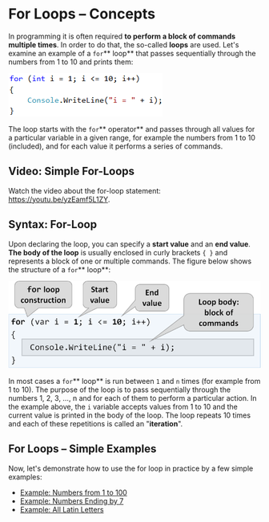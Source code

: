 # For Loops – Concepts

In programming it is often required **to perform a block of commands multiple times**. In order to do that, the so-called **loops** are used. Let's examine an example of a `for`\*\* loop\*\* that passes sequentially through the numbers from 1 to 10 and prints them:

![](../../../assets/chapter-5-images/00.For-loop-01.png)

The loop starts with the `for`\*\* operator\*\* and passes through all values for a particular variable in a given range, for example the numbers from 1 to 10 (included), and for each value it performs a series of commands.

## Video: Simple For-Loops

Watch the video about the for-loop statement: https://youtu.be/yzEamf5L1ZY.

## Syntax: For-Loop

Upon declaring the loop, you can specify a **start value** and an **end value**. **The body of the loop** is usually enclosed in curly brackets `{ }` and represents a block of one or multiple commands. The figure below shows the structure of a `for`\*\* loop\*\*:

![](../../../assets/chapter-5-images/00.For-loop-02.png)

In most cases a `for`\*\* loop\*\* is run between `1` and `n` times (for example from 1 to 10). The purpose of the loop is to pass sequentially through the numbers 1, 2, 3, …, n and for each of them to perform a particular action. In the example above, the `i` variable accepts values from 1 to 10 and the current value is printed in the body of the loop. The loop repeats 10 times and each of these repetitions is called an "**iteration**".

## For Loops – Simple Examples

Now, let's demonstrate how to use the for loop in practice by a few simple examples:

* [Example: Numbers from 1 to 100](examples/example-numbers-from-1-to-100.md)
* [Example: Numbers Ending by 7](examples/example-numbers-ending-by-7.md)
* [Example: All Latin Letters](examples/example-all-latin-letters.md)

